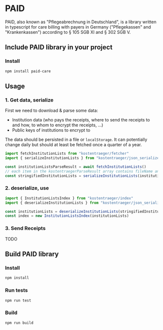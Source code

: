 # PAID

PAID, also known as "Pflegeabrechnung in Deutschland", is a library written in typescript for care billing with payers in Germany ("Pflegekassen" and "Krankenkassen") according to § 105 SGB XI and § 302 SGB V.


## Include PAID library in your project

### Install
```bash
npm install paid-care
```

## Usage

### 1. Get data, serialize

First we need to download & parse some data: 
- Institution data (who pays the receipts, where to send the receipts to and how, to whom to encrypt the receipts, ...)
- Public keys of institutions to encrypt to

The data should be persisted in a file or `localStorage`. It can potentially change daily but should
at least be fetched once a quarter of a year.

```typescript
import fetchInstitutionLists from "kostentraeger/fetcher"
import { serializeInstitutionLists } from "kostentraeger/json_serializer"

const institutionListsParseResult = await fetchInstitutionLists()
// each item in the kostentraegerParseResult array contains fileName and warnings in case you want to log them
const stringifiedInstitutionLists = serializeInstitutionLists(institutionListsParseResult.map(it => it.institutionList))
```

### 2. deserialize, use

```typescript
import { InstitutionListsIndex } from "kostentraeger/index"
import { deserializeInstitutionLists } from "kostentraeger/json_serializer"

const institutionLists = deserializeInstitutionLists(stringifiedInstitutionLists)
const index = new InstitutionListsIndex(institutionLists)
```

### 3. Send Receipts

TODO

## Build PAID library

### Install
```bash
npm install
```

### Run tests
```bash
npm run test
```
### Build
```bash
npm run build
```
